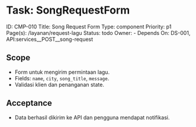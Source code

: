 # Task: SongRequestForm
ID: CMP-010
Title: Song Request Form
Type: component
Priority: p1
Page(s): /layanan/request-lagu
Status: todo
Owner: -
Depends On: DS-001, API:services__POST__song-request

## Scope
- Form untuk mengirim permintaan lagu.
- Fields: `name`, `city`, `song_title`, `message`.
- Validasi klien dan penanganan state.

## Acceptance
- Data berhasil dikirim ke API dan pengguna mendapat notifikasi.
